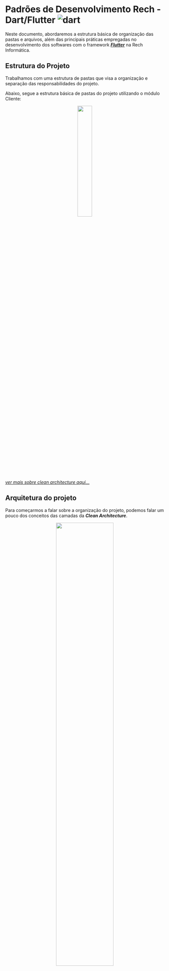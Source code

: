 # Padrões de Desenvolvimento Rech - Dart/Flutter ![dart](https://skills.thijs.gg/icons?i=dart&theme=light)

Neste documento, abordaremos a estrutura básica de organização das pastas e arquivos, além das principais práticas empregadas no desenvolvimento dos softwares com o framework <a href="https://flutter.dev/" > **_Flutter_**</a> na Rech Informática.

## Estrutura do Projeto

Trabalhamos com uma estrutura de pastas que visa a organização e separação das responsabilidades do projeto.

Abaixo, segue a estrutura básica de pastas do projeto utilizando o módulo Cliente:

<p align="center" border-radius="4px">
<img src="imagens\estrutura_projeto.png" width=30%">

[_ver mais sobre clean architecture aqui_...](https://medium.com/luizalabs/descomplicando-a-clean-architecture-cf4dfc4a1ac6)

## Arquitetura do projeto

Para começarmos a falar sobre a organização do projeto, podemos falar um pouco dos conceitos das camadas da **_Clean Architecture_**.

<p align="center" border-radius="4px">
<img src="imagens\clean-architecture.png" width="60%">

Na estrutura dos nossos projetos dart/flutter, utilizamos as seguintes camadas/pastas:

- Domain
- Application
- Infra

Com estas camadas, começamos a modelar a estrutura da nossa aplicação.

## <image src="imagens/pasta.png" width="25"> Domain

<div id="domain"></div>

O **domain** é onde ficam as entidades e as interfaces dos **_repositories_** de acesso aos dados da entidade.
Também no domain podemos ter uma pasta **_errors_**, onde criamos as **exceptions** padrões para a entidade.

Essa camada, se torna uma pasta em nosso projeto. Ela geralmente tem mais algumas pastas dentro dela. São elas:

- models
- repositories
- errors

#### <image src="imagens/pasta.png" width="20"> Models

Contém as classes que representam os modelos de dados das nossas entidades.

Exemplo:

<image src="imagens/arquivo.png" width="18"> Arquivo:

```
cliente.dart
```

Classe:

```
/// Classe que representa a entidade [Cliente]
class Cliente {
    int? idCliente;
    String? nome;

    const Cliente({
        this.idCliente,
        this.nome,
    });
}
```

##

#### <image src="imagens/pasta.png" width="20"> Repositories

Contém as interfaces(abstract class) que representam repositórios de acesso aos dados das entidades. Por exemplo:

<image src="imagens/arquivo.png" width="18"> Arquivo:

```
i_cliente_repository.dart
```

Classe:

```
abstract class IClienteRepository {
    Future<void> salvar(Cliente cliente);
    Future<Cliente> buscaPorId(int idCliente);
}
```

Esta classe deve ser uma classe abstrata(_abstract class_). Ela funcionará como uma interface de um repository de acesso aos dados da entidade.

##

#### <image src="imagens/pasta.png" width="20"> Errors

Contém as classes de exceptions relacionadas à entidade.

Exemplo:

Arquivo:

```
cliente_exceptions.dart
```

Classe:

```
class ClienteExceptions extends Exception {
    ClienteExceptions({String? message}) : super(this.message);
}
```

---

## <image src="imagens/pasta.png" width="25"> Application

O **application** é onde ficam os serviços que contém as regras de negócio da entidade.

Essa camada, se torna uma pasta em nosso projeto. Ela geralmente tem um arquivo e uma pasta dentro dela, são eles:

- cliente_facade.dart
- impl

A classe **_ClienteFacade_** deve ser uma classe abstrata(_abstract class_). Ela funcionará como uma interface de um serviço da entidade.

<image src="imagens/arquivo.png" width="18"> Arquivo:

```
cliente_facade.dart
```

Classe:

```
/// Interface de serviço da entidade [Cliente]
abstract class ClienteFacade {
    /// Método responsável por salvar os dados do cliente
    Future<void> salvar(Cliente cliente);
}
```

Dentro da pasta **_impl_** criamos a classe que implementa a classe abstrata **_ClienteFacade_**. O nome padrão para esta classe seria **_ClienteService_**.

<image src="imagens/arquivo.png" width="18"> Arquivo:

```
cliente_service.dart
```

Classe:

```
/// Classe concreta de serviço da entidade cliente
class ClienteService implements ClienteFacade {
    /// Abstração de repositório de acesso aos dados da entidade [cliente]
    final IClienteRepository clienteRepository;
    /// Construtor
    const ClienteService({required this.clienteRepository});

    /// Método responsável por salvar os dados do cliente
    @override
    Future<void> salvar(Cliente cliente) async {
        // Implementação de validações do cliente
        if(cliente.nome.isEmpty) {
            throw ClienteException('O nome do cliente não pode ser vazio.');
        }
        // Chamar o repository para salvamento dos dados do cliente
        await clienteRepository.salvar(cliente);
    }
}
```

---

### <image src="imagens/pasta.png" width="25"> Infra

A infra é onde ficam os repositórios concretos de acesso aos dados da entidade e também os componentes que compõe as telas da aplicação(pages e widgets).

Essa camada, se torna uma pasta em nosso projeto. Ela geralmente tem duas pastas dentro dela, são elas:

- repositories
- ui

#### <image src="imagens/pasta.png" width="20"> Repositories

Contém as implementações concretas dos repositories que ficam lá no domain.

Criamos uma classe **_ClienteRepositorySqfLite_** que implementará a interface _`IClienteRepository`_ que está no <a href="#domain">**_domain_**.</a>

Exemplo:

<image src="imagens/arquivo.png" width="18"> Arquivo:

```
cliente_repository_sqflite.dart
```

Classe:

```
/// Repositório concreto de acesso aos dados da entidade [Cliente] no banco SqfLite
class ClienteRepositorySqfLite implements IClienteRepository {
    @override
    Future<void> salvar(Cliente cliente) {
        // Implementação da lógica de salvamento dos dados
    }

    @override
    Future<Cliente> buscaPorId(int idCliente) {
        // Implementação da lógica de busca do cliente
        // no banco SqfLite
    }
}
```

#### <image src="imagens/pasta.png" width="20"> Ui

Contém as classes relacionadas a interface gráfica da aplicação. Nesta pasta, ficarão nossas pages, widgets, gerenciadores de estado(providers), mixins e tudo mais que possa estar relacionado à _view_.

##### <image src="imagens/pasta.png" width="20"> Pages

Esta pasta conterá as nossas páginas do aplicativo relacionadas a entidade cliente.

Exemplo:

<image src="imagens/arquivo.png" width="18"> Arquivo:

```
cliente_form_page.dart
```

Classe:

A classe _ClienteFormPage_ representa a página que contém o formulário de cliente, porém a mesma não tem toda a lógica de montagem do formulário. Isso se dá, por que isolamos essa lógica para um outro widget(_ClienteFormWidget_) que será passado no body da ClienteFormPage.

```
/// Classe que representa a página de formulário de [Cliente]
class ClienteFormPage extends StatelessWidget {
  /// Objeto cliente que pode vir em escopo de alteração
  final Cliente? cliente;

  /// Construtor
  const ClienteFormPage({this.cliente, Key? key}) : super(key: key);

  @override
  Widget build(BuildContext context) {
    return Scaffold(
      appBar: AppBar(title: const Text('Formulário de cliente')),
      body: SingleChildScrollView(
        child: ClienteFormWidget(cliente: cliente)
      ),
    );
  }
}
```

##

##### <image src="imagens/pasta.png" width="20"> Widgets

Esta pasta contém componentes menores(widgets) que podem compor uma página(page).

Abaixo, temos o **_ClienteFormWidget_** que isola a parte de formulário de inseção/edição do cliente, tornando-o reutilizável caso seja necessário. Também, ajuda na organização da página em que é chamado.

<image src="imagens/arquivo.png" width="18"> Arquivo:

```
cliente_form_widget.dart
```

Classe:

```
// Classe que representa o formulário de [Cliente]
class ClienteFormWidget extends StatelessWidget {
    /// Objeto cliente que pode vir em escopo de alteração
  final Cliente cliente;

  const ClienteFormWidget({this.cliente, super.key});

  @override
  Widget build(BuildContext context) {
    return Form(
      child: Column(
        children: [
          TextFormField(
            decoration: const InputDecoration(
              label: Text('Nome'),
            ),
          ),
        ],
      ),
    );
  }
}
```
